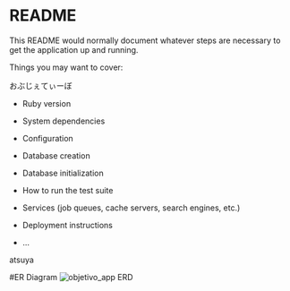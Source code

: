 # README

This README would normally document whatever steps are necessary to get the
application up and running.

Things you may want to cover:

おぶじぇてぃーぼ

* Ruby version

* System dependencies

* Configuration

* Database creation

* Database initialization

* How to run the test suite

* Services (job queues, cache servers, search engines, etc.)

* Deployment instructions

* ...


atsuya

#ER Diagram
![objetivo_app ERD](https://user-images.githubusercontent.com/59789801/73415611-c1bea780-4355-11ea-9eac-788897b646be.png)
